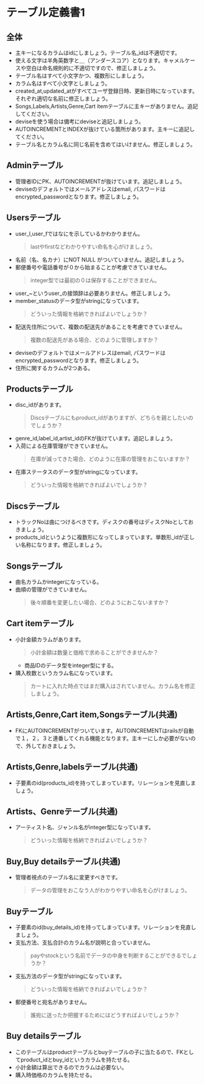 # テーブル定義書1
## 全体
- 主キーになるカラムはidにしましょう。テーブル名_idは不適切です。
- 使える文字は半角英数字と＿（アンダースコア）となります。キャメルケースや空白は命名規則的に不適切ですので、修正しましょう。
- テーブル名はすべて小文字かつ、複数形にしましょう。
- カラム名はすべて小文字としましょう。
- created_at,updated_atがすべてユーザ登録日時、更新日時になっています。それぞれ適切な名前に修正しましょう。
- Songs,Labels,Artists,Genre,Cart itemテーブルに主キーがありません。追記してください。
- deviseを使う場合は備考にdeviseと追記しましょう。
- AUTOINCREMENTとINDEXが抜けている箇所があります。主キーに追記してください。
- テーブル名とカラム名に同じ名前を含めてはいけません。修正しましょう。

## Adminテーブル
- 管理者IDにPK、AUTOINCREMENTが抜けています。追記しましょう。
- deviseのデフォルトではメールアドレスはemail, パスワードはencrypted_passwordとなります。修正しましょう。

## Usersテーブル
- user_l,user_fではなにを示しているかわかりません。
  > lastやfirstなどわかりやすい命名を心がけましょう。
- 名前（名、名カナ）にNOT NULL がついていません。追記しましょう。
- 郵便番号や電話番号が０から始まることが考慮できていません。
  > integer型では最初の０は保存することができません。
- user_~というuser_の接頭辞は必要ありません。修正しましょう。
- member_statusのデータ型がstringになっています。
  > どういった情報を格納できればよいでしょうか？
- 配送先住所について、複数の配送先があることを考慮できていません。
  > 複数の配送先がある場合、どのように管理しますか？
- deviseのデフォルトではメールアドレスはemail, パスワードはencrypted_passwordとなります。修正しましょう。
- 住所に関するカラムが2つある。

## Productsテーブル
- disc_idがあります。
  > Discsテーブルにもproduct_idがありますが、どちらを親としたいのでしょうか？
- genre_id,label_id,artist_idのFKが抜けています。追記しましょう。
- 入荷による在庫管理ができていません。
  > 在庫が減ってきた場合、どのように在庫の管理をおこないますか？
- 在庫ステータスのデータ型がstringになっています。
  > どういった情報を格納できればよいでしょうか？

## Discsテーブル
- トラックNoは曲につけるべきです。ディスクの番号はディスクNoとしておきましょう。
- products_idというように複数形になってしまっています。単数形_idが正しい名称になります。修正しましょう。

## Songsテーブル
- 曲名カラムかintegerになっている。
- 曲順の管理ができていません。
  > 後々順番を変更したい場合、どのようにおこないますか？

## Cart itemテーブル
- 小計金額カラムがあります。
  > 小計金額は数量と価格で求めることができませんか？
  - 商品IDのデータ型をinteger型にする。
- 購入枚数というカラム名になっています。
  > カートに入れた時点ではまだ購入はされていません。カラム名を修正しましょう。

## Artists,Genre,Cart item,Songsテーブル(共通)
- FKにAUTOINCREMENTがついています。AUTOINCREMENTはrailsが自動で１，２，３と連番してくれる機能となります。主キーにしか必要がないので、外しておきましょう。

## Artists,Genre,labelsテーブル(共通)
- 子要素のid(products_id)を持ってしまっています。リレーションを見直しましょう。

## Artists、Genreテーブル(共通)
- アーティスト名、ジャンル名がinteger型になっています。
  > どういった情報を格納できればよいでしょうか？
  
## Buy,Buy detailsテーブル(共通)
- 管理者視点のテーブル名に変更すべきです。
  > データの管理をおこなう人がわかりやすい命名を心がけましょう。

## Buyテーブル
- 子要素のid(buy_details_id)を持ってしまっています。リレーションを見直しましょう。
- 支払方法、支払合計のカラム名が説明と合っていません。
  > payやstockという名前でデータの中身を判断することができるでしょうか？
- 支払方法のデータ型がstringになっています。
  > どういった情報を格納できればよいでしょうか？
- 郵便番号と宛名がありません。
  > 誰宛に送ったか把握するためにはどうすればよいでしょうか？

## Buy detailsテーブル
- このテーブルはproductテーブルとbuyテーブルの子に当たるので、FKとしてproduct_idとbuy_idというカラムを持たせる。
- 小計金額は算出できるのでカラムは必要ない。
- 購入時価格のカラムを持たせる。
